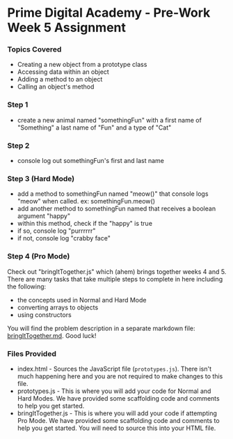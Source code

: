 # Prime Digital Academy - Pre-Work Week 5 Assignment

### Topics Covered
* Creating a new object from a prototype class
* Accessing data within an object
* Adding a method to an object
* Calling an object's method


### Step 1
* create a new animal named "somethingFun" with a first name of "Something" a last name of "Fun" and a type of "Cat"

### Step 2
* console log out somethingFun's first and last name

### Step 3 (Hard Mode)
* add a method to somethingFun named "meow()" that console logs "meow" when called. ex: somethingFun.meow()
* add another method to somethingFun named that receives a boolean argument "happy"
* within this method, check if the "happy" is true
 * if so, console log "purrrrrr"
 * if not, console log "crabby face"

### Step 4 (Pro Mode)
Check out "bringItTogether.js" which (ahem) brings together weeks 4 and 5. There are many tasks that take multiple steps to complete in here including the following:

* the concepts used in Normal and Hard Mode
* converting arrays to objects
* using constructors

You will find the problem description in a separate markdown file: [bringItTogether.md](bringItTogether.md). Good luck!

### Files Provided
* index.html - Sources the JavaScript file (`prototypes.js`). There isn't much happening here and you are not required to make changes to this file.
* prototypes.js - This is where you will add your code for Normal and Hard Modes. We have provided some scaffolding code and comments to help you get started.
* bringItTogether.js - This is where you will add your code if attempting Pro Mode. We have provided some scaffolding code and comments to help you get started. You will need to source this into your HTML file.
